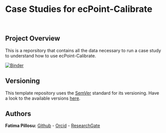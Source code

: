 #  Case Studies for ecPoint-Calibrate

<p>&nbsp;</p>  

## Project Overview
This is a reporsitory that contains all the data necessary to run a case study to understand how to use ecPoint-Calibrate.

[![Binder](https://mybinder.org/badge_logo.svg)](https://mybinder.org/v2/gh/FatimaPillosu/Template_Metview_Python_JupyterNB_Binder/master)

## Versioning  
This template repository uses the [SemVer](http://semver.org/) standard for its versioning. Have a look to the available versions [here](https://github.com/FatimaPillosu/Template_Metview_Python_JupyterNB_Binder/releases). 

## Authors  
**Fatima Pillosu:** [Github](https://github.com/FatimaPillosu) - [Orcid](https://orcid.org/0000-0001-8127-0990) - [ResearchGate](https://www.researchgate.net/profile/Fatima_Pillosu)
